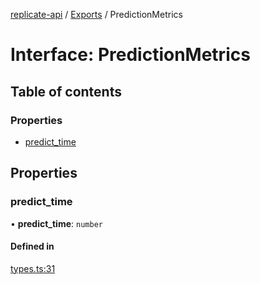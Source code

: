 [replicate-api](../readme.md) / [Exports](../modules.md) / PredictionMetrics

# Interface: PredictionMetrics

## Table of contents

### Properties

- [predict\_time](PredictionMetrics.md#predict_time)

## Properties

### predict\_time

• **predict\_time**: `number`

#### Defined in

[types.ts:31](https://github.com/transitive-bullshit/replicate-api/blob/a32ace3/src/types.ts#L31)
